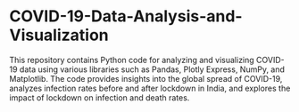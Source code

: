 # COVID-19-Data-Analysis-and-Visualization
This repository contains Python code for analyzing and visualizing COVID-19 data using various libraries such as Pandas, Plotly Express, NumPy, and Matplotlib. The code provides insights into the global spread of COVID-19, analyzes infection rates before and after lockdown in India, and explores the impact of lockdown on infection and death rates.
